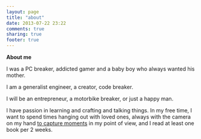 ```yaml
---
layout: page
title: "about"
date: 2013-07-22 23:22
comments: true
sharing: true
footer: true
---
```


**About me**

I was a PC breaker, addicted gamer and a baby boy who always wanted his mother.

I am a generalist engineer, a creator, code breaker.

I will be an entrepreneur, a motorbike breaker, or just a happy man.

I have passion in learning and crafting and talking things. In my free time, I want to spend times hanging out with loved ones, always with the camera on my hand [to capture moments](http://www.flickr.com/photos/nxqd/)  in my point of view, and I read at least one book per 2 weeks.
